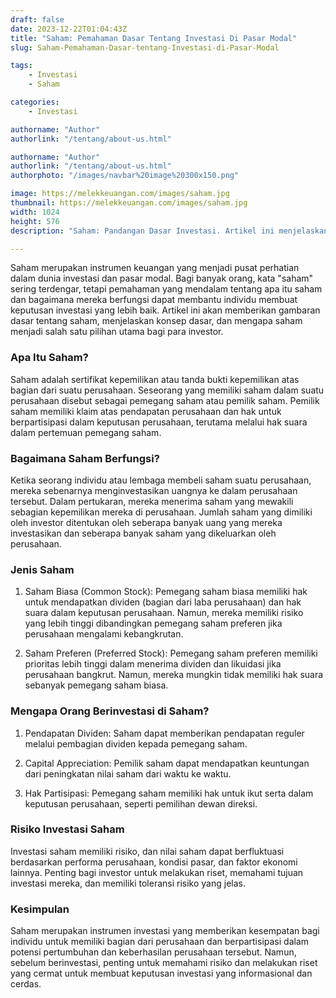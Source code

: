 ```yaml
---
draft: false
date: 2023-12-22T01:04:43Z
title: "Saham: Pemahaman Dasar Tentang Investasi Di Pasar Modal"
slug: Saham-Pemahaman-Dasar-tentang-Investasi-di-Pasar-Modal

tags:
    - Investasi
    - Saham

categories:
    - Investasi

authorname: "Author"
authorlink: "/tentang/about-us.html"

authorname: "Author"
authorlink: "/tentang/about-us.html"
authorphoto: "/images/navbar%20image%20300x150.png"

image: https://melekkeuangan.com/images/saham.jpg
thumbnail: https://melekkeuangan.com/images/saham.jpg
width: 1024
height: 576
description: "Saham: Pandangan Dasar Investasi. Artikel ini menjelaskan konsep dasar saham, peran pemilik saham, jenis saham, dan mengapa saham menjadi pilihan investasi, disertai risiko dan keuntungan. Keputusan investasi yang bijak memerlukan pemahaman mendalam."

---
```

Saham merupakan instrumen keuangan yang menjadi pusat perhatian dalam dunia investasi dan pasar modal. Bagi banyak orang, kata "saham" sering terdengar, tetapi pemahaman yang mendalam tentang apa itu saham dan bagaimana mereka berfungsi dapat membantu individu membuat keputusan investasi yang lebih baik. Artikel ini akan memberikan gambaran dasar tentang saham, menjelaskan konsep dasar, dan mengapa saham menjadi salah satu pilihan utama bagi para investor.

### Apa Itu Saham?

Saham adalah sertifikat kepemilikan atau tanda bukti kepemilikan atas bagian dari suatu perusahaan. Seseorang yang memiliki saham dalam suatu perusahaan disebut sebagai pemegang saham atau pemilik saham. Pemilik saham memiliki klaim atas pendapatan perusahaan dan hak untuk berpartisipasi dalam keputusan perusahaan, terutama melalui hak suara dalam pertemuan pemegang saham.

### Bagaimana Saham Berfungsi?

Ketika seorang individu atau lembaga membeli saham suatu perusahaan, mereka sebenarnya menginvestasikan uangnya ke dalam perusahaan tersebut. Dalam pertukaran, mereka menerima saham yang mewakili sebagian kepemilikan mereka di perusahaan. Jumlah saham yang dimiliki oleh investor ditentukan oleh seberapa banyak uang yang mereka investasikan dan seberapa banyak saham yang dikeluarkan oleh perusahaan.

### Jenis Saham

1. Saham Biasa (Common Stock): Pemegang saham biasa memiliki hak untuk mendapatkan dividen (bagian dari laba perusahaan) dan hak suara dalam keputusan perusahaan. Namun, mereka memiliki risiko yang lebih tinggi dibandingkan pemegang saham preferen jika perusahaan mengalami kebangkrutan.

2. Saham Preferen (Preferred Stock): Pemegang saham preferen memiliki prioritas lebih tinggi dalam menerima dividen dan likuidasi jika perusahaan bangkrut. Namun, mereka mungkin tidak memiliki hak suara sebanyak pemegang saham biasa.

### Mengapa Orang Berinvestasi di Saham?

1. Pendapatan Dividen: Saham dapat memberikan pendapatan reguler melalui pembagian dividen kepada pemegang saham.

2. Capital Appreciation: Pemilik saham dapat mendapatkan keuntungan dari peningkatan nilai saham dari waktu ke waktu.

3. Hak Partisipasi: Pemegang saham memiliki hak untuk ikut serta dalam keputusan perusahaan, seperti pemilihan dewan direksi.

### Risiko Investasi Saham

Investasi saham memiliki risiko, dan nilai saham dapat berfluktuasi berdasarkan performa perusahaan, kondisi pasar, dan faktor ekonomi lainnya. Penting bagi investor untuk melakukan riset, memahami tujuan investasi mereka, dan memiliki toleransi risiko yang jelas.

### Kesimpulan

Saham merupakan instrumen investasi yang memberikan kesempatan bagi individu untuk memiliki bagian dari perusahaan dan berpartisipasi dalam potensi pertumbuhan dan keberhasilan perusahaan tersebut. Namun, sebelum berinvestasi, penting untuk memahami risiko dan melakukan riset yang cermat untuk membuat keputusan investasi yang informasional dan cerdas.